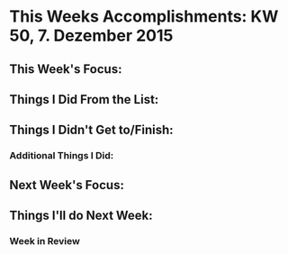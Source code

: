 # This Weeks Accomplishments: KW 50, 7. Dezember 2015

## This Week's Focus:

## Things I Did From the List:

## Things I Didn't Get to/Finish:

### Additional Things I Did:

## Next Week's Focus:

## Things I'll do Next Week:

### Week in Review